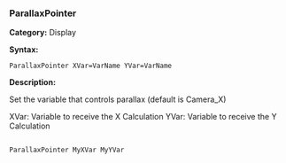 ### ParallaxPointer

**Category:**
Display

**Syntax:**

```scorpionengine
ParallaxPointer XVar=VarName YVar=VarName
```

**Description:**

Set the variable that controls parallax (default is Camera_X)

XVar: Variable to receive the X Calculation
YVar: Variable to receive the Y Calculation

```scorpionengine

ParallaxPointer MyXVar MyYVar

```
